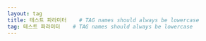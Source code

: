 ```yaml
---
layout: tag
title: 테스트 파라미터    # TAG names should always be lowercase
tag: 테스트 파라미터    # TAG names should always be lowercase
---
```

